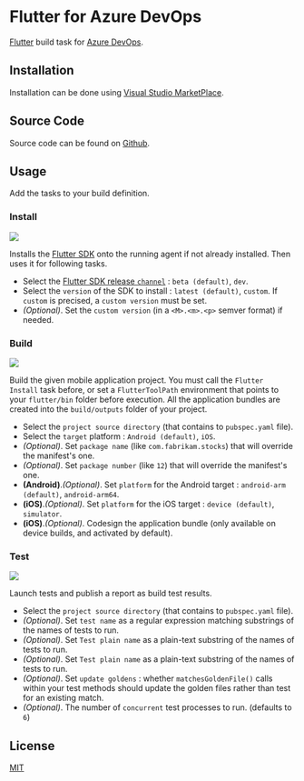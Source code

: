 # Flutter for Azure DevOps

[Flutter](http://flutter.io) build task for [Azure DevOps](https://azure.microsoft.com/fr-fr/services/devops/).

## Installation

Installation can be done using [Visual Studio MarketPlace](https://marketplace.visualstudio.com/items?itemName=aloisdeniel.vsts-flutter).

## Source Code

Source code can be found on [Github](https://github.com/aloisdeniel/vsts-flutter-tasks).

## Usage

Add the tasks to your build definition.

### Install

![](https://raw.githubusercontent.com/aloisdeniel/vsts-flutter-tasks/master/images/step_install.png)

Installs the [Flutter SDK](https://flutter.io/sdk-archive/) onto the running agent if not already installed. Then uses it for following tasks.

* Select the [Flutter SDK release `channel`](https://flutter.io/sdk-archive/) : `beta (default)`, `dev`.
* Select the `version` of the SDK to install :  `latest (default)`, `custom`. If `custom` is precised, a `custom version` must be set.
* _(Optional)_. Set the `custom version` (in a `<M>.<m>.<p>` semver format) if needed.

### Build

![](https://raw.githubusercontent.com/aloisdeniel/vsts-flutter-tasks/master/images/step_build.png)

Build the given mobile application project. You must call the `Flutter Install` task before, or set a `FlutterToolPath` environment that points to your `flutter/bin` folder before execution. All the application bundles are created into the `build/outputs` folder of your project.

* Select the `project source directory` (that contains to `pubspec.yaml` file).
* Select the `target` platform : `Android (default)`, `iOS`.
* _(Optional)_. Set `package name` (like `com.fabrikam.stocks`) that will override the manifest's one.
* _(Optional)_. Set `package number` (like `12`) that will override the manifest's one.
* __(Android)__._(Optional)_. Set `platform` for the Android target : `android-arm (default)`, `android-arm64`.
* __(iOS)__._(Optional)_. Set `platform` for the iOS target : `device (default)`, `simulator`.
* __(iOS)__._(Optional)_. Codesign the application bundle (only available on device builds, and activated by default).

### Test

![](https://raw.githubusercontent.com/aloisdeniel/vsts-flutter-tasks/master/images/step_test.png)

Launch tests and publish a report as build test results.

* Select the `project source directory` (that contains to `pubspec.yaml` file).
* _(Optional)_. Set `test name` as a regular expression matching substrings of the names of tests to run.
* _(Optional)_. Set `Test plain name` as a plain-text substring of the names of tests to run.
* _(Optional)_. Set `Test plain name` as a plain-text substring of the names of tests to run.
* _(Optional)_. Set `update goldens` : whether `matchesGoldenFile()` calls within your test methods should update the golden files rather than test for an existing match.
* _(Optional)_. The number of `concurrent` test processes to run. (defaults to `6`)


## License

[MIT](https://raw.githubusercontent.com/aloisdeniel/vsts-flutter-tasks/master/LICENSE)
